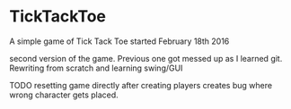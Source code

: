 # TickTackToe
A simple game of Tick Tack Toe 
started February 18th 2016

second version of the game. Previous one got messed up as I learned git. Rewriting from scratch and learning swing/GUI

TODO
resetting game directly after creating players creates bug where wrong character gets placed. 
